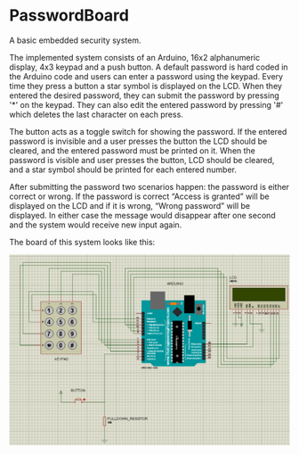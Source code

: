 # PasswordBoard

A basic embedded security system.

The implemented system consists of an Arduino, 16x2 alphanumeric display, 4x3 keypad and a push button. 
A default password is hard coded in the Arduino code and users can enter a password using the keypad. Every time they press a button a star symbol is displayed on the LCD. When they entered the desired password, they can submit the password by pressing '*' on the keypad. They can also edit the entered password by pressing '#' which deletes the last character on each press.

The button acts as a toggle switch for showing the password. If the entered password is invisible and a user presses the button the LCD should be cleared, and the entered password must be printed on it. When the password is visible and user presses the button, LCD should be cleared, and a star symbol should be printed for each entered number.

After submitting the password two scenarios happen: the password is either correct or wrong. If the password is correct “Access is granted” will be displayed on the LCD and if it is wrong, “Wrong password” will be displayed. In either case the message would disappear after one second and the system would receive new input again.

The board of this system looks like this:

![Boadrd image](Board.png)
